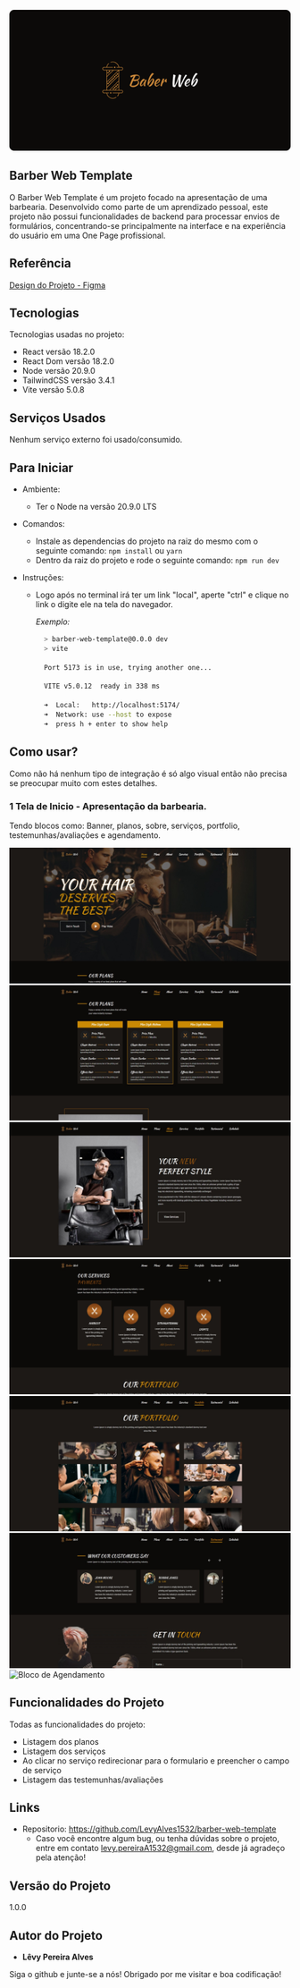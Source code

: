 ![Logo do projeto](https://github.com/LevyAlves1532/barber-web-template/blob/master/src/assets/readme/barber_bg_logo.png)

## Barber Web Template
O Barber Web Template é um projeto focado na apresentação de uma barbearia. Desenvolvido como parte de um aprendizado pessoal, este projeto não possui funcionalidades de backend para processar envios de formulários, concentrando-se principalmente na interface e na experiência do usuário em uma One Page profissional.

## Referência
[Design do Projeto - Figma](https://www.figma.com/file/bQ8oI26ml0jaLbHkUkEhCA/Barber-Web-Design?type=design&node-id=0%3A1&mode=design&t=0necF8FOt6yOu8aw-1)

## Tecnologias

Tecnologias usadas no projeto:

  * React versão 18.2.0
  * React Dom versão 18.2.0
  * Node versão 20.9.0
  * TailwindCSS versão 3.4.1
  * Vite versão 5.0.8

## Serviços Usados

Nenhum serviço externo foi usado/consumido.

## Para Iniciar

  * Ambiente:
    - Ter o Node na versão 20.9.0 LTS
  
  * Comandos:
    - Instale as dependencias do projeto na raiz do mesmo com o seguinte comando: `npm install` ou `yarn`
    - Dentro da raiz do projeto e rode o seguinte comando: `npm run dev`

  * Instruções:
    - Logo após no terminal irá ter um link "local", aperte "ctrl" e clique no link o digite ele na tela do navegador.
      
      *Exemplo:*

      ```bash
        > barber-web-template@0.0.0 dev
        > vite

        Port 5173 is in use, trying another one...

        VITE v5.0.12  ready in 338 ms     

        ➜  Local:   http://localhost:5174/
        ➜  Network: use --host to expose  
        ➜  press h + enter to show help
      ```

## Como usar?

Como não há nenhum tipo de integração é só algo visual então não precisa se preocupar muito com estes detalhes.

### 1 Tela de Inicio - Apresentação da barbearia.

Tendo blocos como: Banner, planos, sobre, serviços, portfolio, testemunhas/avaliações e agendamento.

![Bloco de Banner](https://github.com/LevyAlves1532/barber-web-template/blob/master/src/assets/readme/banner.jpeg)
![Bloco de Planos](https://github.com/LevyAlves1532/barber-web-template/blob/master/src/assets/readme/plans.jpeg)
![Bloco de Sobre](https://github.com/LevyAlves1532/barber-web-template/blob/master/src/assets/readme/about.jpeg)
![Bloco de Serviços](https://github.com/LevyAlves1532/barber-web-template/blob/master/src/assets/readme/services.jpeg)
![Bloco de Portfolio](https://github.com/LevyAlves1532/barber-web-template/blob/master/src/assets/readme/portfolio.jpeg)
![Bloco de Testemunhas/avaliações](https://github.com/LevyAlves1532/barber-web-template/blob/master/src/assets/readme/testimonial.jpeg)
![Bloco de Agendamento](https://github.com/LevyAlves1532/barber-web-template/blob/master/src/assets/readme/schedule.jpeg)

## Funcionalidades do Projeto

Todas as funcionalidades do projeto:
  - Listagem dos planos
  - Listagem dos serviços
  - Ao clicar no serviço redirecionar para o formulario e preencher o campo de serviço
  - Listagem das testemunhas/avaliações

## Links

* Repositorio: https://github.com/LevyAlves1532/barber-web-template
  - Caso você encontre algum bug, ou tenha dúvidas sobre o projeto, entre em contato levy.pereiraA1532@gmail.com, desde já agradeço pela atenção!

## Versão do Projeto

1.0.0

## Autor do Projeto

  * **Lêvy Pereira Alves**

Siga o github e junte-se a nós!
Obrigado por me visitar e boa codificação!
